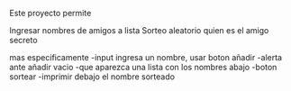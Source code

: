 Este proyecto permite

Ingresar nombres de amigos a lista
Sorteo aleatorio quien es el amigo secreto

mas especificamente
-input ingresa un nombre, usar boton añadir
-alerta ante añadir vacio
-que aparezca  una lista con los nombres abajo
-boton sortear
-imprimir debajo el nombre sorteado


